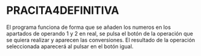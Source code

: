 # PRACITA4DEFINITIVA
El programa funciona de forma que se añaden los numeros en los 
apartados de operando 1 y 2 en real, se pulsa el botón de la 
operación que se quiera realizar y aparecen las conversiones.
El resultado de la operación seleccionada aparecerá al pulsar en el botón igual. 
